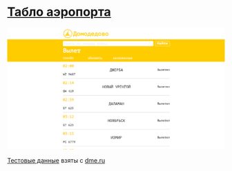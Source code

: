 # <a href="https://git.io/fxI8V">Табло аэропорта</a>
<img src="screen.png">

<a href="https://github.com/CEPBEP/airport-table/blob/master/src/js/data.js">Тестовые данные</a> взяты с <a href="https://www.dme.ru/book/live-board/">dme.ru</a>
